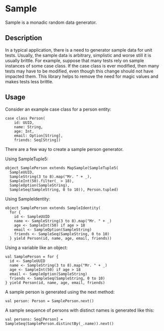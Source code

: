 Sample
======

Sample is a monadic random data generator.

Description
-----------

In a typical application, there is a need to generator sample data for unit tests. Usually, the sample data is
arbitrary, simplistic and worse still it is usually brittle. For example, suppose that many tests rely on sample
instances of some case class. If the case class is ever modified, then many tests may have to be modified, even
though this change should not have impacted them. This library helps to remove the need for magic values and
makes tests less brittle.

Usage
-----

Consider an example case class for a person entity:

    case class Person(
        id: UUID,
        name: String,
        age: Int,
        email: Option[String],
        friends: Seq[String])

There are a few way to create a sample person generator.

Using SampleTuple5:

    object SamplePerson extends MapSample(SampleTuple5(
      SampleUUID,
      SampleString(3 to 8).map("Mr. " + _),
      SampleInt(50).filter(_ > 18),
      SampleOption(SampleString),
      SampleSeq(SampleString, 0 to 10)), Person.tupled)

Using SampleIdentity:

    object SamplePerson extends SampleIdentity(
      for {
        id <- SampleUUID
        name <- SampleString(3 to 8).map("Mr. " + _)
        age <- SampleInt(50) if age > 18
        email <- SampleOption(SampleString)
        friends <- SampleSeq(SampleString, 0 to 10)
      } yield Person(id, name, age, email, friends))

Using a variable like an object:

    val SamplePerson = for {
      id <- SampleUUID
      name <- SampleString(3 to 8).map("Mr. " + _)
      age <- SampleInt(50) if age > 18
      email <- SampleOption(SampleString)
      friends <- SampleSeq(SampleString, 0 to 10)
    } yield Person(id, name, age, email, friends)

A sample person is generated using the next method:

    val person: Person = SamplePerson.next()

A sample sequence of persons with distinct names is generated like this:

    val persons: Seq[Person] = SampleSeq(SamplePerson.distinctBy(_.name)).next()
